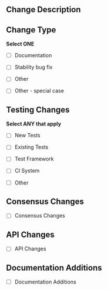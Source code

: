 <!-- PLEASE FILL OUT THE FOLLOWING MARKDOWN TEMPLATE -->
<!-- PR title alone should be sufficient to understand changes. -->
## Change Description
<!-- Describe your changes, their justification, AND their impact. Reference issues or pull requests where possible (use '#XX' or 'GH-XX' where XX is the issue or pull request number). -->


## Change Type
**Select ONE**
- [ ] Documentation
<!-- checked [x] = Documentation; unchecked [ ] = no changes, ignore this section -->
- [ ] Stability bug fix
<!-- checked [x] = Stability bug fix; unchecked [ ] = no changes, ignore this section -->
- [ ] Other
<!-- checked [x] = Other; unchecked [ ] = no changes, ignore this section -->
- [ ] Other - special case
<!-- checked [x] = Other - special case; unchecked [ ] = no changes, ignore this section -->
<!-- Other - special case is for when a change warrants additional explanation or description in the release notes. Please include a description of the change for inclusion in the release notes.-->


## Testing Changes
**Select ANY that apply**
- [ ] New Tests
<!-- checked [x] = new test cases were added; unchecked [ ] = no new test cases -->
- [ ] Existing Tests
<!-- checked [x] = existing test cases were edited; unchecked [ ] = no existing tests were modified -->
- [ ] Test Framework
<!-- checked [x] = this modifies the test framework; unchecked [ ] = no test framework changes -->
- [ ] CI System
<!-- checked [x] = this changes the CI system; unchecked [ ] = no CI changes -->
- [ ] Other
<!-- checked [x] = this integrates an external test system; unchecked [ ] = no miscellaneous test-related changes -->
<!-- Please describe your test changes, or list each new test and its purpose, under each respective checkbox -->


## Consensus Changes
- [ ] Consensus Changes
<!-- checked [x] = Consensus changes; unchecked [ ] = no changes, ignore this section -->
<!-- If this PR introduces a change to the validation of blocks in the chain or consensus in general, please describe the impact. -->


## API Changes
- [ ] API Changes
<!-- checked [x] = API changes; unchecked [ ] = no changes, ignore this section -->
<!-- If this PR introduces API changes, please describe the changes here. What will developers need to know before upgrading to this version? -->


## Documentation Additions
- [ ] Documentation Additions
<!-- checked [x] = Documentation changes; unchecked [ ] = no changes, ignore this section -->
<!-- Describe what must be added to the documentation after merge. -->
